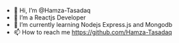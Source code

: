 - 👋 Hi, I’m @Hamza-Tasadaq
- 👀 I’m a Reactjs Developer
- 🌱 I’m currently learning Nodejs Express.js and Mongodb
- 📫 How to reach me https://github.com/Hamza-Tasadaq

<!---
Hamza-Tasadaq/Hamza-Tasadaq is a ✨ special ✨ repository because its `README.md` (this file) appears on your GitHub profile.
You can click the Preview link to take a look at your changes.
--->
